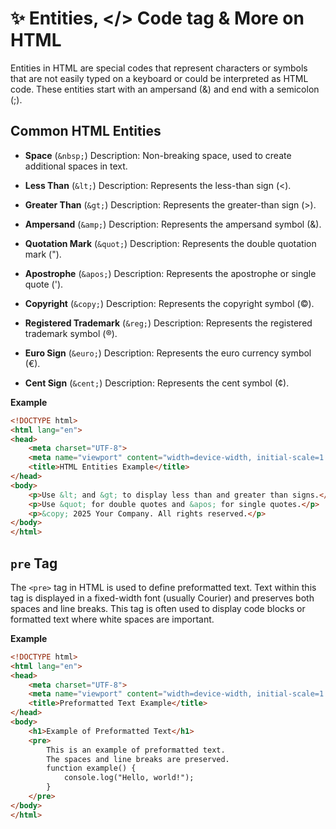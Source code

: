# ✨ Entities, </> Code tag & More on HTML
Entities in HTML are special codes that represent characters or symbols that are not easily typed on a keyboard or could be interpreted as HTML code. These entities start with an ampersand (&) and end with a semicolon (;).

## Common HTML Entities
- **Space** (`&nbsp;`)
Description: Non-breaking space, used to create additional spaces in text.

- **Less Than** (`&lt;`)
Description: Represents the less-than sign (<).

- **Greater Than** (`&gt;`)
Description: Represents the greater-than sign (>).

- **Ampersand** (`&amp;`)
Description: Represents the ampersand symbol (&).

- **Quotation Mark** (`&quot;`)
Description: Represents the double quotation mark (").

- **Apostrophe** (`&apos;`)
Description: Represents the apostrophe or single quote (').

- **Copyright** (`&copy;`)
Description: Represents the copyright symbol (©).

- **Registered Trademark** (`&reg;`)
Description: Represents the registered trademark symbol (®).

- **Euro Sign** (`&euro;`)
Description: Represents the euro currency symbol (€).

- **Cent Sign** (`&cent;`)
Description: Represents the cent symbol (¢).


**Example**
```html
<!DOCTYPE html>
<html lang="en">
<head>
    <meta charset="UTF-8">
    <meta name="viewport" content="width=device-width, initial-scale=1.0">
    <title>HTML Entities Example</title>
</head>
<body>
    <p>Use &lt; and &gt; to display less than and greater than signs.</p>
    <p>Use &quot; for double quotes and &apos; for single quotes.</p>
    <p>&copy; 2025 Your Company. All rights reserved.</p>
</body>
</html>
```

## `pre` Tag
The `<pre>` tag in HTML is used to define preformatted text. Text within this tag is displayed in a fixed-width font (usually Courier) and preserves both spaces and line breaks. This tag is often used to display code blocks or formatted text where white spaces are important.

**Example**
```html
<!DOCTYPE html>
<html lang="en">
<head>
    <meta charset="UTF-8">
    <meta name="viewport" content="width=device-width, initial-scale=1.0">
    <title>Preformatted Text Example</title>
</head>
<body>
    <h1>Example of Preformatted Text</h1>
    <pre>
        This is an example of preformatted text.
        The spaces and line breaks are preserved.
        function example() {
            console.log("Hello, world!");
        }
    </pre>
</body>
</html>
```